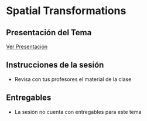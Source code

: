 # Spatial Transformations
## Presentación del Tema
[Ver Presentación](https://docs.google.com/presentation/d/1tNYJo571zir6xzjEmBGqWfFddnQSXhOJMRUjQZwyNu0/edit?usp=sharing)

## Instrucciones de la sesión
- Revisa con tus profesores el material de la clase

## Entregables
- La sesión no cuenta con entregables para este tema